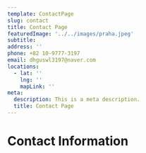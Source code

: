 ```yaml
---
template: ContactPage
slug: contact
title: Contact Page
featuredImage: '../../images/praha.jpeg'
subtitle: 
address: ''
phone: +82 10-9777-3197
email: dhguswl3197@naver.com
locations:
  - lat: ''
    lng: ''
    mapLink: ''
meta:
  description: This is a meta description.
  title: Contact Page
---
```


# Contact Information
